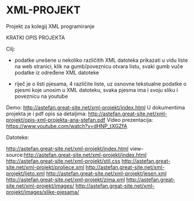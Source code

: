 # XML-PROJEKT
Projekt za kolegij XML programiranje

KRATKI OPIS PROJEKTA

Cilj:
- podatke unešene u nekoliko različitih XML datoteka prikazati u vidu liste na web stranici,
  klik na gumb/poveznicu otvara listu, svaki gumb vuče podatke iz određene XML datoteke

- riječ je o listi pjesama, 4 različite liste, uz osnovne tekstualne podatke o pjesmi koje unosim
  u XML datoteku, svaka pjesma ima i svoju sliku i poveznicu na youtube

Demo:
http://astefan.great-site.net/xml-projekt/index.html
U dokumentima projekta je i pdf opis sa detaljima: 
http://astefan.great-site.net/xml-projekt/opis-xml-projekta-ana-stefan.pdf
Video prezentacija:
https://www.youtube.com/watch?v=dHNP_tXGZfA

Datoteke:

http://astefan.great-site.net/xml-projekt/index.html
view-source:http://astefan.great-site.net/xml-projekt/index.html
http://astefan.great-site.net/xml-projekt/stil.css
http://astefan.great-site.net/xml-projekt/proljece.xml
http://astefan.great-site.net/xml-projekt/ljeto.xml
http://astefan.great-site.net/xml-projekt/jesen.xml
http://astefan.great-site.net/xml-projekt/zima.xml
http://astefan.great-site.net/xml-projekt/images/
http://astefan.great-site.net/xml-projekt/images/slike-pjesama/
